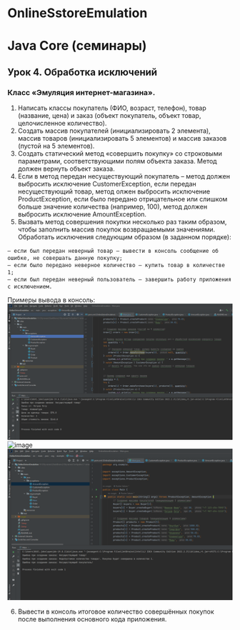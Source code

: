 # OnlineSstoreEmulation

# Java Core (семинары)
## Урок 4. Обработка исключений
### Класс «Эмуляция интернет-магазина».
1. Написать классы покупатель (ФИО, возраст, телефон), товар (название, цена) и заказ (объект покупатель, объект товар, целочисленное количество).
2. Создать массив покупателей (инициализировать 2 элемента), массив товаров (инициализировать 5 элементов) и массив заказов (пустой на 5 элементов).
3. Создать статический метод «совершить покупку» со строковыми параметрами, соответствующими полям объекта заказа. Метод должен вернуть объект заказа.
4. Если в метод передан несуществующий покупатель – метод должен выбросить исключение CustomerException, если передан несуществующий товар, метод олжен выбросить исключение ProductException, если было передано отрицательное или слишком больше значение количества (например, 100), метод должен выбросить исключение AmountException.
5. Вызвать метод совершения покупки несколько раз таким образом, чтобы заполнить массив покупок возвращаемыми значениями. Обработать исключения следующим образом (в заданном порядке):
```agsl
– если был передан неверный товар – вывести в консоль сообщение об ошибке, не совершать данную покупку;
– если было передано неверное количество – купить товар в количестве 1;
– если был передан неверный пользователь – завершить работу приложения с исключением.
```
Примеры вывода в консоль:
![image](1.bmp)
![image](2.bmp)
![image](3.bmp)

6. Вывести в консоль итоговое количество совершённых покупок после выполнения основного кода приложения.
